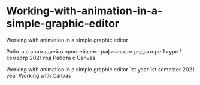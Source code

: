# Working-with-animation-in-a-simple-graphic-editor
Working with animation in a simple graphic editor

Работа с анимацией в простейшем графическом редакторе 1 курс 1 семестр 2021 год Работа с Canvas

Working with animation in a simple graphic editor 1st year 1st semester 2021 year Working with Canvas
